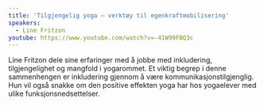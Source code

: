 ```yaml
---
title: 'Tilgjengelig yoga – verktøy til ​egenkraftmobilisering'
speakers: 
  - Line Fritzon
youtube: https://www.youtube.com/watch?v=-41W99FBQ3c
---
```


Line Fritzon dele sine erfaringer med å jobbe med inkludering, tilgjengelighet og mangfold i yogarommet. Et viktig begrep i denne sammenhengen er inkludering gjennom å være kommunikasjonstilgjenglig. Hun vil også snakke om den positive effekten yoga har hos yogaelever med ulike funksjonsnedsettelser.